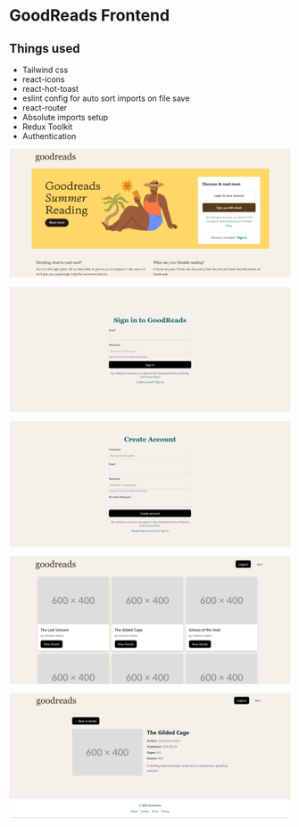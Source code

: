 # GoodReads Frontend

## Things used 
- Tailwind css
- react-icons
- react-hot-toast
- eslint config for auto sort imports on file save
- react-router
- Absolute imports setup
- Redux Toolkit
- Authentication

![Home Page](src/Assets/image.png)

![Signin page](src/Assets/image-3.png)

![SignUp Page](src/Assets/image-4.png)

![Dashboard](src/Assets/image-1.png)

![Book Description](src/Assets/image-2.png)

